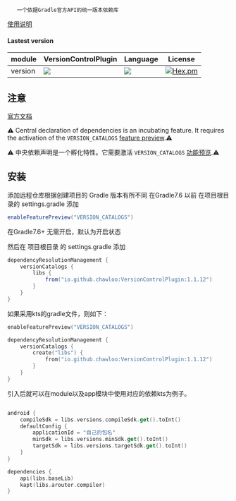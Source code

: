 ```
   一个依据Gradle官方API的统一版本依赖库
```

[使用说明](https://mp.csdn.net/mp_blog/manage/article?spm=1000.2115.3001.5448)

#### Lastest version

module|VersionControlPlugin|Language|License|
---|---|---|---|
version|<img src = "https://maven-badges.herokuapp.com/maven-central/io.github.chawloo/VersionControlPlugin/badge.svg" />|<img src="https://img.shields.io/badge/language-kotlin-orange.svg"/>| [![Hex.pm](https://img.shields.io/hexpm/l/plug.svg)](https://www.apache.org/licenses/LICENSE-2.0)|

## 注意

[官方文档](https://docs.gradle.org/7.3/userguide/platforms.html)

:warning: Central declaration of dependencies is an incubating feature. It requires the activation of the `VERSION_CATALOGS` [feature preview](https://docs.gradle.org/7.3/userguide/feature_lifecycle.html#feature_preview).:warning: 

:warning: 中央依赖声明是一个孵化特性。它需要激活 `VERSION_CATALOGS` [功能预览](https://docs.gradle.org/7.3/userguide/feature_lifecycle.html#feature_preview).:warning: 

## 安装

添加远程仓库根据创建项目的 Gradle 版本有所不同
在Gradle7.6 以前 在项目根目录的 settings.gradle 添加

```groovy
enableFeaturePreview("VERSION_CATALOGS")
```
在Gradle7.6+ 无需开启，默认为开启状态

然后在 项目根目录 的 settings.gradle 添加
```groovy
dependencyResolutionManagement {
    versionCatalogs {
    	libs {
			from("io.github.chawloo:VersionControlPlugin:1.1.12")
		}
    }
}
```
如果采用kts的gradle文件，则如下：
```kotlin
enableFeaturePreview("VERSION_CATALOGS")

dependencyResolutionManagement {
    versionCatalogs {
        create("libs") {
            from("io.github.chawloo:VersionControlPlugin:1.1.12")
        }
    }
}
```
引入后就可以在module以及app模块中使用对应的依赖kts为例子。
```kotlin

android {
    compileSdk = libs.versions.compileSdk.get().toInt()
	defaultConfig {
        applicationId = "自己的包名"
        minSdk = libs.versions.minSdk.get().toInt()
        targetSdk = libs.versions.targetSdk.get().toInt()
	}
}

dependencies {
    api(libs.baseLib)
    kapt(libs.arouter.compiler)
}
```
